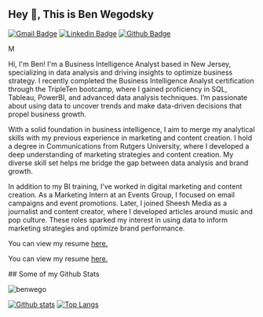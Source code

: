 ## Hey 👋, This is Ben Wegodsky
[![Gmail Badge](https://img.shields.io/badge/-bwegodsky@gmail.com-c14438?style=flat&logo=Gmail&logoColor=white&link=mailto:bwegodsky@gmail.com)](mailto:bwegodsky@gmail.com) 
[![Linkedin Badge](https://img.shields.io/badge/-https://www.linkedin.com/in/benwegodsky/-0072b1?style=flat&logo=Linkedin&logoColor=white&link=https://www.linkedin.com/in/https://www.linkedin.com/in/benwegodsky//)](https://www.linkedin.com/in/https://www.linkedin.com/in/benwegodsky//) [![Github Badge](https://img.shields.io/badge/-benwego-grey?style=flat&logo=github&logoColor=white&link=https://github.com/benwego/)](https://www.github.com/benwego/) <p align='left'>M<p align='left'> Hi, I'm Ben! I'm a Business Intelligence Analyst based in New Jersey, specializing in data analysis and driving insights to optimize business strategy. I recently completed the Business Intelligence Analyst certification through the TripleTen bootcamp, where I gained proficiency in SQL, Tableau, PowerBI, and advanced data analysis techniques. I’m passionate about using data to uncover trends and make data-driven decisions that propel business growth. </p> <p align='left'> With a solid foundation in business intelligence, I aim to merge my analytical skills with my previous experience in marketing and content creation. I hold a degree in Communications from Rutgers University, where I developed a deep understanding of marketing strategies and content creation. My diverse skill set helps me bridge the gap between data analysis and brand growth. </p> <p align='left'> In addition to my BI training, I’ve worked in digital marketing and content creation. As a Marketing Intern at an Events Group, I focused on email campaigns and event promotions. Later, I joined Sheesh Media as a journalist and content creator, where I developed articles around music and pop culture. These roles sparked my interest in using data to inform marketing strategies and optimize brand performance. </p> <p align='left'> You can view my resume <a href='https://docs.google.com/document/d/1tOVGicpYnDWC6Oo5WpzWAuhIPFbVU3K-yHShcXROihs/edit?usp=sharing ' target=_blank><u>here</u>.</a> </p>
</p><p align='left'> You can view my resume <a href='https://docs.google.com/document/d/1tOVGicpYnDWC6Oo5WpzWAuhIPFbVU3K-yHShcXROihs/edit?usp=sharing ' target=_blank><u>here</u>.</a></p>
## Some of my Github Stats
<p align=left> <img src=https://komarev.com/ghpvc/?username=benwego alt=benwego /> </p>

[![Github stats](https://github-readme-stats.vercel.app/api?username=benwego&show_icons=true&include_all_commits=true)](https://github.com/benwego/github-readme-stats)
[![Top Langs](https://github-readme-stats.vercel.app/api/top-langs/?username=benwego&layout=compact)](https://github.com/benwego/github-readme-stats)
